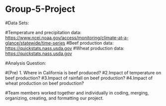 # Group-5-Project

#Data Sets:

#Temperature and precipitation data:  https://www.ncei.noaa.gov/access/monitoring/climate-at-a-glance/statewide/time-series
#Beef production data:  https://quickstats.nass.usda.gov
#Wheat production data: https://quickstats.nass.usda.gov

#Analysis Question:

#(Pre) 1. Where in California is beef produced?
#2.Impact of temperature on beef production?
#3.Impact of rainfall on beef production?
#4.Impact of wheat production on beef production?

#Team members worked together and individually in coding, merging, organizing, creating, and formatting our project. 

